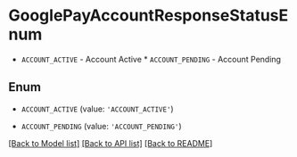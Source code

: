 # GooglePayAccountResponseStatusEnum

* `ACCOUNT_ACTIVE` - Account Active * `ACCOUNT_PENDING` - Account Pending

## Enum

* `ACCOUNT_ACTIVE` (value: `'ACCOUNT_ACTIVE'`)

* `ACCOUNT_PENDING` (value: `'ACCOUNT_PENDING'`)

[[Back to Model list]](../README.md#documentation-for-models) [[Back to API list]](../README.md#documentation-for-api-endpoints) [[Back to README]](../README.md)


